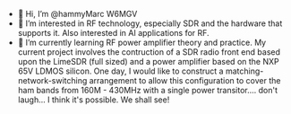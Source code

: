 - 👋 Hi, I’m @hammyMarc W6MGV
- 👀 I’m interested in RF technology, especially SDR and the hardware that supports it. Also interested in AI applications for RF.
- 🌱 I’m currently learning RF power amplifier theory and practice. My current project involves the contruction of a SDR radio front end based upon the LimeSDR (full sized) and a power amplifier based on the NXP 65V LDMOS silicon. One day, I would like to construct a matching-network-switching arrangement to allow this configuration to cover the ham bands from 160M - 430MHz with a single power transitor.... don't laugh... I think it's possible. We shall see!

<!---
hammyMarc/hammyMarc is a ✨ special ✨ repository because its `README.md` (this file) appears on your GitHub profile.
You can click the Preview link to take a look at your changes.
--->

